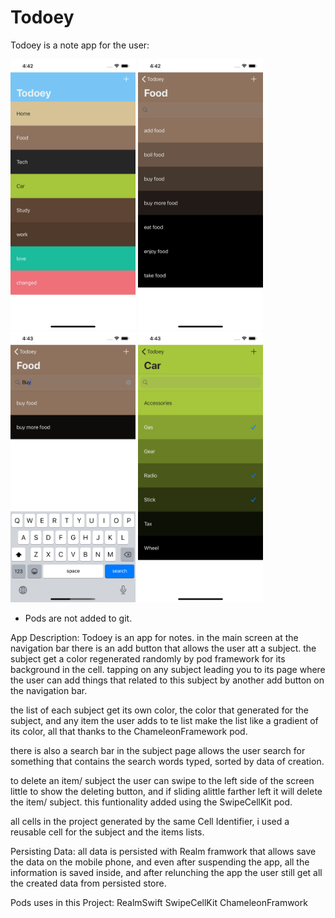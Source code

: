 # Todoey

Todoey is a note app for the user:

<img src=screenShots/Main.png width=200px> <img src=screenShots/Food.png width=200px> <img src=screenShots/Search.png width=200px> <img src=screenShots/Selected.png width=200px>

* Pods are not added to git.

App Description:
Todoey is an app for notes.
in the main screen at the navigation bar there is an add button that allows the user att a subject.
the subject get a color regenerated randomly by pod framework for its background in the cell.
tapping on any subject leading you to its page where the user can add things that related to this subject by another add button on the navigation bar.

the list of each subject get its own color, the color that generated for the subject, and any item the user adds to te list make the list like a gradient of its color, all that thanks to the ChameleonFramework pod.

there is also a search bar in the subject page allows the user search for something that contains the search words typed, sorted by data of creation.

to delete an item/ subject the user can swipe to the left side of the screen little to show the deleting button, and if sliding alittle farther left it will delete the item/ subject. this funtionality added using the SwipeCellKit pod.

all cells in the project generated by the same Cell Identifier, i used a reusable cell for the subject and the items lists.

Persisting Data:
all data is persisted with Realm framwork that allows save the data on the mobile phone, and even after suspending the app, all the information is saved inside, and after relunching the app the user still get all the created data from persisted store.

Pods uses in this Project:
RealmSwift
SwipeCellKit
ChameleonFramwork
